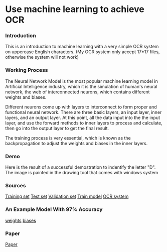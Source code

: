 # Use machine learning to achieve OCR

### Introduction
This is an introduction to machine learning with a very simple OCR system on uppercase English characters.
(My OCR system only accept 17*17 files, otherwise the system will not work)

### Working Process
The Neural Network Model is the most popular machine learning model in Artificial Intelligence industry, which it is the simulation of human's neural network, the web of interconnected neurons, which contains different weights and biases.

Different neurons come up with layers to interconnect to form proper and functional neural network. There are three basic layers, an input layer, inner layers, and an output layer. At this point, all the data input into the the input layer, and use the forward methods to inner layers to process and calculate, then go into the output layer to get the final result.

The training process is very essential, which is known as the backpropagation to adjust the weights and biases in the inner layers.

### Demo
Here is the result of a successful demostration to indentify the letter "D". The image is painted in the drawing tool that comes with windows system 

### Sources
[Training set](https://github.com/znzz1/Machine-learning/blob/main/train.npy)
[Test set](https://github.com/znzz1/Machine-learning/blob/main/test.npy)
[Validation set](https://github.com/znzz1/Machine-learning/blob/main/validate.npy)
[Train model](https://github.com/znzz1/Machine-learning/blob/main/trainModel.py)
[OCR system](https://github.com/znzz1/Machine-learning/blob/main/OCR.py)

### An Example Model With 97% Accuracy
[weights](https://github.com/znzz1/Machine-learning/blob/main/weights.csv)
[biases](https://github.com/znzz1/Machine-learning/blob/main/biases.csv)

### Paper
[Paper](https://github.com/znzz1/Machine-learning/blob/main/paper.docx)

